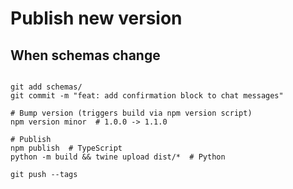# Publish new version

## When schemas change
```

git add schemas/
git commit -m "feat: add confirmation block to chat messages"

# Bump version (triggers build via npm version script)
npm version minor  # 1.0.0 -> 1.1.0

# Publish
npm publish  # TypeScript
python -m build && twine upload dist/*  # Python

git push --tags
```